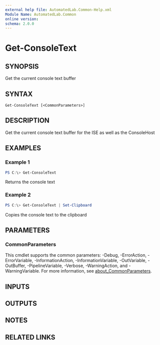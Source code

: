 ```yaml
---
external help file: AutomatedLab.Common-Help.xml
Module Name: AutomatedLab.Common
online version:
schema: 2.0.0
---
```


# Get-ConsoleText

## SYNOPSIS

Get the current console text buffer

## SYNTAX

```
Get-ConsoleText [<CommonParameters>]
```

## DESCRIPTION

Get the current console text buffer for the ISE as well as the ConsoleHost

## EXAMPLES

### Example 1
```powershell
PS C:\> Get-ConsoleText
```

Returns the console text

### Example 2
```powershell
PS C:\> Get-ConsoleText | Set-Clipboard
```

Copies the console text to the clipboard

## PARAMETERS

### CommonParameters
This cmdlet supports the common parameters: -Debug, -ErrorAction, -ErrorVariable, -InformationAction, -InformationVariable, -OutVariable, -OutBuffer, -PipelineVariable, -Verbose, -WarningAction, and -WarningVariable. For more information, see [about_CommonParameters](http://go.microsoft.com/fwlink/?LinkID=113216).

## INPUTS

## OUTPUTS

## NOTES

## RELATED LINKS
